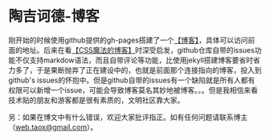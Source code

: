 # 陶吉诃德-博客
刚开始的时候使用github提供的gh-pages搭建了一个[【博客】](https://Tao-Quixote.github.io/Blog)，具体可以访问前面的地址。后来在看[【CSS魔法的博客】](https://github.com/cssmagic/blog/issues)时深受启发，github仓库自带的issues功能不仅支持markdow语法，而且自带评论等功能，比使用jekyll搭建博客要省时省力多了，于是果断抛弃了正在建设中的，也就是前面那个连接指向的博客，投入到github's issues的怀抱中。但是github自带的issues有一个缺陷就是所有人都有权限可以新增一个issue，可能会导致博客莫名其妙地被博客。。。但是我相信来看技术贴的朋友和游客都是很有素质的，文明社区靠大家。

另：如果在博文中有什么错误，欢迎大家批评指正。如有任何问题请联系博主（web.taox@gmail.com）。
